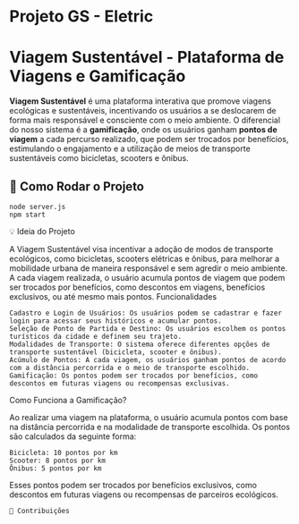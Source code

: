 # Projeto GS - Eletric

# Viagem Sustentável - Plataforma de Viagens e Gamificação

**Viagem Sustentável** é uma plataforma interativa que promove viagens ecológicas e sustentáveis, incentivando os usuários a se deslocarem de forma mais responsável e consciente com o meio ambiente. O diferencial do nosso sistema é a **gamificação**, onde os usuários ganham **pontos de viagem** a cada percurso realizado, que podem ser trocados por benefícios, estimulando o engajamento e a utilização de meios de transporte sustentáveis como bicicletas, scooters e ônibus.

## 🚀 Como Rodar o Projeto

    node server.js
    npm start

💡 Ideia do Projeto

A Viagem Sustentável visa incentivar a adoção de modos de transporte ecológicos, como bicicletas, scooters elétricas e ônibus, para melhorar a mobilidade urbana de maneira responsável e sem agredir o meio ambiente. A cada viagem realizada, o usuário acumula pontos de viagem que podem ser trocados por benefícios, como descontos em viagens, benefícios exclusivos, ou até mesmo mais pontos.
Funcionalidades

    Cadastro e Login de Usuários: Os usuários podem se cadastrar e fazer login para acessar seus históricos e acumular pontos.
    Seleção de Ponto de Partida e Destino: Os usuários escolhem os pontos turísticos da cidade e definem seu trajeto.
    Modalidades de Transporte: O sistema oferece diferentes opções de transporte sustentável (bicicleta, scooter e ônibus).
    Acúmulo de Pontos: A cada viagem, os usuários ganham pontos de acordo com a distância percorrida e o meio de transporte escolhido.
    Gamificação: Os pontos podem ser trocados por benefícios, como descontos em futuras viagens ou recompensas exclusivas.

Como Funciona a Gamificação?

Ao realizar uma viagem na plataforma, o usuário acumula pontos com base na distância percorrida e na modalidade de transporte escolhida. Os pontos são calculados da seguinte forma:

    Bicicleta: 10 pontos por km
    Scooter: 8 pontos por km
    Ônibus: 5 pontos por km

Esses pontos podem ser trocados por benefícios exclusivos, como descontos em futuras viagens ou recompensas de parceiros ecológicos.


    📝 Contribuições

    
